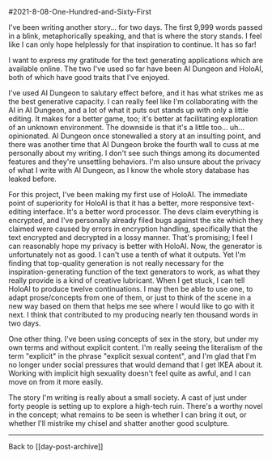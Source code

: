 #2021-8-08-One-Hundred-and-Sixty-First

I've been writing another story... for two days.  The first 9,999 words passed in a blink, metaphorically speaking, and that is where the story stands.  I feel like I can only hope helplessly for that inspiration to continue.  It has so far!

I want to express my gratitude for the text generating applications which are available online.  The two I've used so far have been AI Dungeon and HoloAI, both of which have good traits that I've enjoyed.

I've used AI Dungeon to salutary effect before, and it has what strikes me as the best generative capacity.  I can really feel like I'm collaborating with the AI in AI Dungeon, and a lot of what it puts out stands up with only a little editing.  It makes for a better game, too; it's better at facilitating exploration of an unknown environment.  The downside is that it's a little too... uh... opinionated.  AI Dungeon once stonewalled a story at an insulting point, and there was another time that AI Dungeon broke the fourth wall to cuss at me personally about my writing.  I don't see such things among its documented features and they're unsettling behaviors.  I'm also unsure about the privacy of what I write with AI Dungeon, as I know the whole story database has leaked before.

For this project, I've been making my first use of HoloAI.  The immediate point of superiority for HoloAI is that it has a better, more responsive text-editing interface.  It's a better word processor.  The devs claim everything is encrypted, and I've personally already filed bugs against the site which they claimed were caused by errors in encryption handling, specifically that the text encrypted and decrypted in a lossy manner.  That's promising; I feel I can reasonably hope my privacy is better with HoloAI. Now, the generator is unfortunately not as good.  I can't use a tenth of what it outputs.  Yet I'm finding that top-quality generation is not really necessary for the inspiration-generating function of the text generators to work, as what they really provide is a kind of creative lubricant.  When I get stuck, I can tell HoloAI to produce twelve continuations.  I may then be able to use one, to adapt prose/concepts from one of them, or just to think of the scene in a new way based on them that helps me see where I would like to go with it next.  I think that contributed to my producing nearly ten thousand words in two days.

One other thing.  I've been using concepts of sex in the story, but under my own terms and without explicit content.  I'm really seeing the literalism of the term "explicit" in the phrase "explicit sexual content", and I'm glad that I'm no longer under social pressures that would demand that I get IKEA about it.  Working with implicit high sexuality doesn't feel quite as awful, and I can move on from it more easily.

The story I'm writing is really about a small society.  A cast of just under forty people is setting up to explore a high-tech ruin.  There's a worthy novel in the concept; what remains to be seen is whether I can bring it out, or whether I'll mistrike my chisel and shatter another good sculpture.

---
Back to [[day-post-archive]]